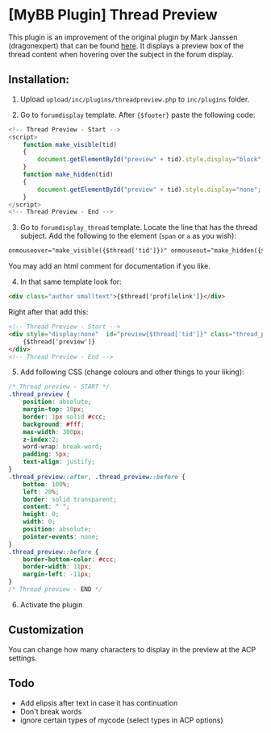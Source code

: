 # [MyBB Plugin] Thread Preview

This plugin is an improvement of the original plugin by Mark Janssen (dragonexpert) that can be found [here](https://mods.mybb.com/view/thread-preview). It displays a preview box of the thread content when hovering over the subject in the forum display.

## Installation:

1. Upload `upload/inc/plugins/threadpreview.php` to `inc/plugins` folder.

2. Go to `forumdisplay` template. After `{$footer}` paste the following code:
```js
<!-- Thread Preview - Start -->
<script>
	function make_visible(tid)
	{
		document.getElementById("preview" + tid).style.display="block";
	}
	function make_hidden(tid)
	{
		document.getElementById("preview" + tid).style.display="none";
	}
</script>
<!-- Thread Preview - End -->
```

3. Go to `forumdisplay_thread` template.  Locate the line that has the thread subject.  Add the following to the element (`span` or `a` as you wish):
```html
onmouseover="make_visible({$thread['tid']})" onmouseout="make_hidden({$thread['tid']})"
```

You may add an html comment for documentation if you like.

4. In that same template look for:

```html
<div class="author smalltext">{$thread['profilelink']}</div>
```

Right after that add this:
```html
<!-- Thread Preview - Start -->
<div style="display:none"  id="preview{$thread['tid']}" class="thread_preview">
    {$thread['preview']}
</div>
<!-- Thread Preview - End -->
```

5. Add following CSS (change colours and other things to your liking):

```css
/* Thread preview - START */
.thread_preview {
	position: absolute;
	margin-top: 10px;
	border: 1px solid #ccc;
	background: #fff;
	max-width: 300px;
	z-index:2;
	word-wrap: break-word;
	padding: 5px;
	text-align: justify;
}
.thread_preview::after, .thread_preview::before {
	bottom: 100%;
	left: 20%;
	border: solid transparent;
	content: " ";
	height: 0;
	width: 0;
	position: absolute;
	pointer-events: none;
}
.thread_preview::before {
	border-bottom-color: #ccc;
	border-width: 11px;
	margin-left: -11px;
}
/* Thread preview - END */
```

6. Activate the plugin

## Customization

You can change how many characters to display in the preview at the ACP settings.

## Todo

- Add elipsis after text in case it has continuation
- Don't break words
- ignore certain types of mycode (select types in ACP options)

